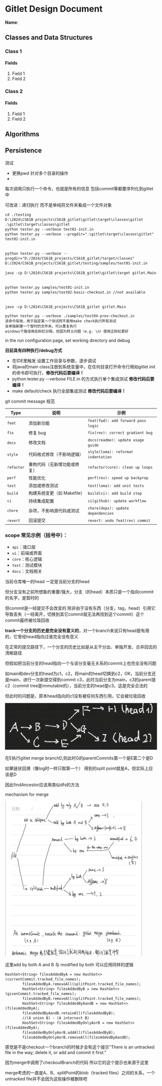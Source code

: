 # Gitlet Design Document

**Name**:

## Classes and Data Structures

### Class 1

#### Fields

1. Field 1
2. Field 2


### Class 2

#### Fields

1. Field 1
2. Field 2


## Algorithms

## Persistence



测试

- 更换pwd 针对多个目录的操作
- 



每次调用只执行一个命令，也就是所有的信息 包括commit等都要序列化到gitlet中

可改进：递归执行 而不是单纯将文件夹看成一个文件对象



```
cd ./testing
D:\2024\CS61B projects\CS61B_gitlet\gitlet\target\classes\gitlet
.\gitlet\target\classes\gitlet
python tester.py --verbose test01-init.in
python tester.py --verbose --progdir=".\gitlet\target\classes\gitlet" test01-init.in


python tester.py --verbose --progdir="D:/2024/CS61B_projects/CS61B_gitlet/target/classes" D:/2024/CS61B_projects/CS61B_gitlet/testing/samples/test01-init.in

java -cp D:\2024\CS61B projects\CS61B_gitlet\gitlet\target gitlet.Main


python tester.py samples/test01-init.in
python tester.py samples/test02-basic-checkout.in //not available


java -cp D:\2024\CS61B_projects\CS61B_gitlet gitlet.Main
```





```
python tester.py --verbose ./samples/test04-prev-checkout.in
该命令有效，用于指定某一个测试而不是用make check执行所有测试
会单独新建一个暂时的文件夹，可以重复执行
windows下路径用反斜杠分隔，但因为转义问题（e.g. \n）使用正斜杠更好
```

in the run configuration page, set working directory and debug



**目前具有四种执行/debug方式**

- 在IDE里触发 设置工作目录与参数，逐步调试
- 将java的main class注册到系统变量中，在任何目录打开命令行用如gitlet init的命令即可执行，**修改代码后要编译！**
- python tester.py --verbose FILE.in 的方式执行单个集成测试  **修改代码后要编译！**
- make default/check 执行全部集成测试  **修改代码后要编译！**



git commit message 规范

| Type       | 说明                         | 示例                                |
| ---------- | ---------------------------- | ----------------------------------- |
| `feat`     | 添加新功能                   | `feat(fwd): add forward pass logic` |
| `fix`      | 修复 bug                     | `fix(rev): correct gradient bug`    |
| `docs`     | 修改文档                     | `docs(readme): update usage guide`  |
| `style`    | 代码格式修改（不影响逻辑）   | `style(loma): reformat indentation` |
| `refactor` | 重构代码（无新增功能或修复） | `refactor(core): clean up loops`    |
| `perf`     | 性能优化                     | `perf(rev): speed up backprop`      |
| `test`     | 添加或修改测试               | `test(loma): add unit tests`        |
| `build`    | 构建系统变更（如 Makefile）  | `build(ci): add build step`         |
| `ci`       | 持续集成配置                 | `ci(github): update workflow`       |
| `chore`    | 杂项，不影响源代码或测试     | `chore(deps): update dependencies`  |
| `revert`   | 回滚提交                     | `revert: undo feat(rev) commit`     |



### scope 常见示例（括号中）：

- `api`：接口层
- `ui`：前端或界面
- `core`：核心逻辑
- `test`：测试模块
- `docs`：文档相关







当前仓库唯一的head 一定是当前分支的head

但分支没有之前所想象的重要/强大，分支（的head）本质只是一个指向commit的名字，是暂时的

但commit是一经提交不会改变的 除非由于没有东西（分支，tag，head）引用它导致丢失（一经离开，切换到其它commit就无法再找到这个commit）这个commit最终被垃圾回收

**track一个分支的历史是完全没有意义的**，对一个branch来说只有head是有用的，它曾经head指向过谁完全没有意义

在正常的提交路径下，一个分支的历史比如是从主干分出、单独开发、合并回去的清晰路径

但假如把当前分支的head指向一个与该分支毫无关系的commit上也完全没有问题

​	如main和dev分支的head为c1，c2，将main的head切换到c2，OK，当前分支还是main，进行一次新提交得到commit c3，此时当前分支为main，c3的parent是c2（commit tree是immutable的），当前分支的head是c3，这是完全合法的

但此时的问题是，原本head指向的c1没有被任何东西引用，它会被垃圾回收



![image-20250414230703471](gitlet-design.assets/image-20250414230703471.png)



在E执行gitlet merge branchD,则此时G的parentCommits第一个是E第二个是D

如果链状回溯（像log时一样只取第一个） 得到的split point就是A，但实际上应该是D

因此findAncestor应该用类似dfs的方法



mechanism for merge

<img src="gitlet-design.assets/image-20250415001900602.png" alt="image-20250415001900602" style="zoom:50%;" />

这里add by both A and B 与 modified by both 可以应用同样的逻辑



```
HashSet<String> filesAddedByA = new HashSet<>(currentCommit.tracked_file_names);
        filesAddedByA.removeAll(splitPoint.tracked_file_names);
        HashSet<String> filesAddedByB = new HashSet<>(givenCommit.tracked_file_names);
        filesAddedByB.removeAll(splitPoint.tracked_file_names);
        HashSet<String> filesAddedByAandB = new HashSet<>(filesAddedByA);
        filesAddedByAandB.retainAll(filesAddedByB);
        //(A union B) - (A intersect B)
        HashSet<String> filesAddedByOnlyAorB = new HashSet<>(filesAddedByA);
        filesAddedByOnlyAorB.addAll(filesAddedByB);
        filesAddedByOnlyAorB.removeAll(filesAddedByAandB);
```





感觉是不是checkout一个branch的时候才会有这个提示"There is an untracked file in the way; delete it, or add and commit it first."

因为merge中调用了checkoutBranch的代码 所以它的这个提示也来源于这里

merge考虑的一直是A、B、splitPoint的blob（tracked files）之间的关系，一个untracked file并不会因为这些操作被删除吧



























































